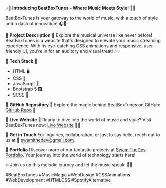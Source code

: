 🎶🚀 **Introducing BeatBoxTunes - Where Music Meets Style!** 🎵🌟

BeatBoxTunes is your gateway to the world of music, with a touch of style and a dash of innovation! 🎧🌈

🌟 **Project Description** 🌟
Explore the musical universe like never before! BeatBoxTunes is a website that's designed to elevate your music streaming experience. With its eye-catching CSS animations and responsive, user-friendly UI, you're in for an auditory and visual treat! 🎶✨

🔧 **Tech Stack** 🔧
- HTML 🖥️
- CSS 🎨
- JavaScript 🧩
- Bootstrap 5 🅱️
- SCSS 💅

🚀 **GitHub Repository** 🚀
Explore the magic behind BeatBoxTunes on GitHub: [GitHub Repo](https://github.com/SwamiTheDev/BeatBoxTunes) 📂

🔗 **Live Website** 🔗
Ready to dive into the world of music and style? Visit BeatBoxTunes now: [Live Website](https://beatboxtune-swamithedev.vercel.app/) 🎉🌐

📧 **Get in Touch**
For inquiries, collaboration, or just to say hello, reach out to us at 📩 swamithedev@gmail.com.

🌟 **Portfolio**
Discover more of our fantastic projects at [SwamiTheDev Portfolio](https://swamithedev.vercel.app). Your journey into the world of technology starts here!

🔥 Join us on this melodic journey and let the music speak! 🎼🔥

#BeatBoxTunes #MusicMagic #WebDesign #CSSAnimations #WebDevelopment #HTMLCSS #SpotifyAlternative
